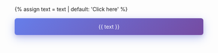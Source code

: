{% assign text = text | default: 'Click here' %}<div>
<a href="{{ url }}" style="
display: block;
margin: 1rem 0;
text-align: center;
border-radius: 6px;
padding: 14px 28px;
background: linear-gradient(135deg, #667eea 0%, #764ba2 100%);
color: white;
text-decoration: none;
box-shadow: 0 8px 25px rgba(102, 126, 234, 0.4), 0 4px 10px rgba(118, 75, 162, 0.2);
">{{ text }}</a>
</div>